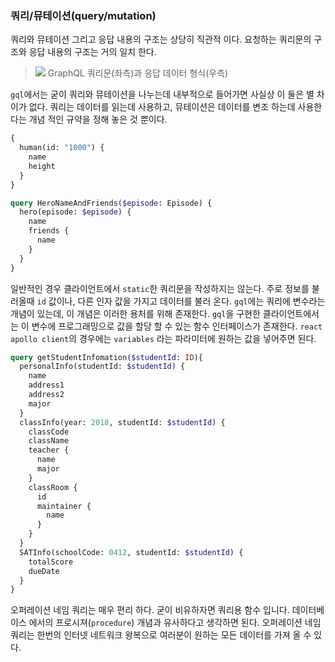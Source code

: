### 쿼리/뮤테이션(query/mutation)

쿼리와 뮤테이션 그리고 응답 내용의 구조는 상당히 직관적 이다. 요청하는 쿼리문의 구조와 응답 내용의 구조는 거의 일치 한다.

> <img src="http://tech.kakao.com/files/graphql-example.png"/>
> GraphQL 쿼리문(좌측)과 응답 데이터 형식(우측)

`gql`에서는 굳이 쿼리와 뮤테이션을 나누는데 내부적으로 들어가면 사실상 이 둘은 별 차이가 없다. 쿼리는 데이터를 읽는데 사용하고, 뮤테이션은 데이터를 변조 하는데 사용한다는 개념 적인 규약을 정해 놓은 것 뿐이다.

```graphql
{
  human(id: "1000") {
    name
    height
  }
}

query HeroNameAndFriends($episode: Episode) {
  hero(episode: $episode) {
    name
    friends {
      name
    }
  }
}
```

일반적인 경우 클라이언트에서 `static`한 쿼리문을 작성하지는 않는다. 주로 정보를 불러올때 `id` 값이나, 다른 인자 값을 가지고 데이터를 불러 온다. `gql`에는 쿼리에 변수라는 개념이 있는데, 이 개념은 이러한 용처를 위해 존재한다. `gql`을 구현한 클라이언트에서는 이 변수에 프로그래밍으로 값을 할당 할 수 있는 함수 인터페이스가 존재한다. `react apollo client`의 경우에는 `variables` 라는 파라미터에 원하는 값을 넣어주면 된다.

```graphql
query getStudentInfomation($studentId: ID){
  personalInfo(studentId: $studentId) {
    name
    address1
    address2
    major
  }
  classInfo(year: 2018, studentId: $studentId) {
    classCode
    className
    teacher {
      name
      major
    }
    classRoom {
      id
      maintainer {
        name
      }
    }
  }
  SATInfo(schoolCode: 0412, studentId: $studentId) {
    totalScore
    dueDate
  }
}
```

오퍼레이션 네임 쿼리는 매우 편리 하다. 굳이 비유하자면 쿼리용 함수 입니다. 데이터베이스 에서의 프로시져(`procedure`) 개념과 유사하다고 생각하면 된다. 오퍼레이션 네임 쿼리는 한번의 인터넷 네트워크 왕복으로 여러분이 원하는 모든 데이터를 가져 올 수 있다.
